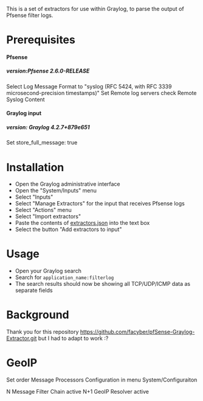 This is a set of extractors for use within Graylog, to parse the output of
Pfsense filter logs.
# Prerequisites
#### Pfsense
##### version:Pfsense 2.6.0-RELEASE
Select Log Message Format to "syslog (RFC 5424, with RFC 3339 microsecond-precision timestamps)"
Set Remote log servers
check Remote Syslog Content


#### Graylog input
##### version: Graylog 4.2.7+879e651
Set store_full_message: true

# Installation
* Open the Graylog administrative interface
* Open the "System/Inputs" menu
* Select "Inputs"
* Select "Manage Extractors" for the input that receives Pfsense logs
* Select "Actions" menu
* Select "Import extractors"
* Paste the contents of [extractors.json](extractors.json) into the text box
* Select the button "Add extractors to input"

# Usage
* Open your Graylog search
* Search for `application_name:filterlog`
* The search results should now be showing all TCP/UDP/ICMP data as separate fields

# Background
Thank you for this repository https://github.com/facyber/pfSense-Graylog-Extractor.git
but I had to adapt to work :?

# GeoIP
Set order Message Processors Configuration in menu System/Configuraiton

N	Message Filter Chain	active
N+1	GeoIP Resolver	active

